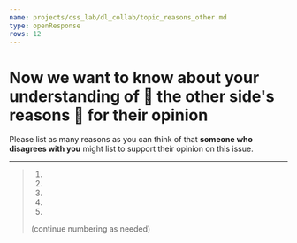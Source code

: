 ```yaml
---
name: projects/css_lab/dl_collab/topic_reasons_other.md
type: openResponse
rows: 12
---
```


# Now we want to know about your understanding of 👤 **the other side's reasons** 👤 for their opinion

Please list as many reasons as you can think of that **someone who disagrees with you** might list to support their opinion on this issue.

---

> 1.
> 2.
> 3.
> 4.
> 5.
>
> (continue numbering as needed)
